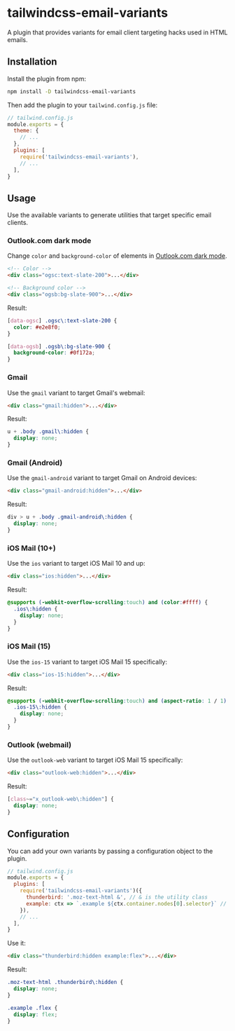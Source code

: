 # tailwindcss-email-variants

A plugin that provides variants for email client targeting hacks used in HTML emails.

## Installation

Install the plugin from npm:

```sh
npm install -D tailwindcss-email-variants
```

Then add the plugin to your `tailwind.config.js` file:

```js
// tailwind.config.js
module.exports = {
  theme: {
    // ...
  },
  plugins: [
    require('tailwindcss-email-variants'),
    // ...
  ],
}
```

## Usage

Use the available variants to generate utilities that target specific email clients.

### Outlook.com dark mode

Change `color` and `background-color` of elements in [Outlook.com dark mode](https://www.hteumeuleu.com/2021/emails-react-outlook-com-dark-mode/).

```html
<!-- Color -->
<div class="ogsc:text-slate-200">...</div>

<!-- Background color -->
<div class="ogsb:bg-slate-900">...</div>
```

Result:

```css
[data-ogsc] .ogsc\:text-slate-200 {
  color: #e2e8f0;
}

[data-ogsb] .ogsb\:bg-slate-900 {
  background-color: #0f172a;
}
```

### Gmail

Use the `gmail` variant to target Gmail's webmail:

```html
<div class="gmail:hidden">...</div>
```

Result:

```css
u + .body .gmail\:hidden {
  display: none;
}
```

### Gmail (Android)

Use the `gmail-android` variant to target Gmail on Android devices:

```html
<div class="gmail-android:hidden">...</div>
```

Result:

```css
div > u + .body .gmail-android\:hidden {
  display: none;
}
```

### iOS Mail (10+)

Use the `ios` variant to target iOS Mail 10 and up:

```html
<div class="ios:hidden">...</div>
```

Result:

```css
@supports (-webkit-overflow-scrolling:touch) and (color:#ffff) {
  .ios\:hidden {
    display: none;
  }
}
```

### iOS Mail (15)

Use the `ios-15` variant to target iOS Mail 15 specifically:

```html
<div class="ios-15:hidden">...</div>
```

Result:

```css
@supports (-webkit-overflow-scrolling:touch) and (aspect-ratio: 1 / 1) {
  .ios-15\:hidden {
    display: none;
  }
}
```

### Outlook (webmail)

Use the `outlook-web` variant to target iOS Mail 15 specifically:

```html
<div class="outlook-web:hidden">...</div>
```

Result:

```css
[class~="x_outlook-web\:hidden"] {
  display: none;
}
```

## Configuration

You can add your own variants by passing a configuration object to the plugin.

```js
// tailwind.config.js
module.exports = {
  plugins: [
    require('tailwindcss-email-variants')({
      thunderbird: '.moz-text-html &', // & is the utility class
      example: ctx => `.example ${ctx.container.nodes[0].selector}` // using a function
    }),
    // ...
  ],
}
```

Use it:

```html
<div class="thunderbird:hidden example:flex">...</div>
```

Result:

```css
.moz-text-html .thunderbird\:hidden {
  display: none;
}

.example .flex {
  display: flex;
}
```
